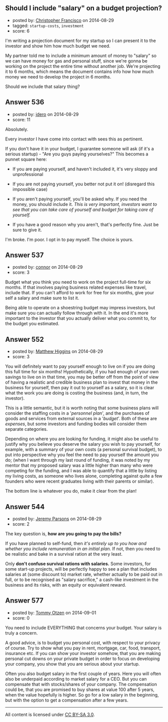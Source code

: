 ## Should I include "salary" on a budget projection?

- posted by: [Christopher Francisco](https://stackexchange.com/users/2512449/christopher-francisco) on 2014-08-29
- tagged: `startup-costs`, `investment`
- score: 6

I'm writing a projection document for my startup so I can present it to the investor and show him how much budget we need.

My partner told me to include a minimum amount of money to "salary" so we can have money for gas and personal stuff, since we're gonna be working on the project the entire time without another job. We're projecting it to 6 months, which means the document contains info how how much money we need to develop the project in 6 months.

Should we include that salary thing?


## Answer 536

- posted by: [jdero](https://stackexchange.com/users/1972448/jdero) on 2014-08-29
- score: 11

Absolutely.

Every investor I have come into contact with sees this as pertinent.

If you don't have it in your budget, I guarantee someone will ask (if it's a serious startup) - "Are you guys paying yourselves?" This becomes a punnet square here: 

  -  If you are paying yourself, and haven't included it, it's very sloppy and unprofessional

  -  If you are not paying yourself, you better not put it on! (disregard this impossible case)

  -  If you aren't paying yourself, you'll be asked why. If you need the money, you should include it. *This is very important, investors want to see that you can take care of yourself and budget for taking care of yourself.*

  -  If you have a good reason why you aren't, that's perfectly fine. Just be sure to give it.

I'm broke. I'm poor. I opt in to pay myself. The choice is yours.


## Answer 537

- posted by: [connor](https://stackexchange.com/users/392995/connor) on 2014-08-29
- score: 3

Budget what you think you need to work on the project full-time for six months. If that involves paying business related expenses like travel, include that. If you can't afford to work for free for six months, give your self a salary and make sure to list it.

Being able to operate on a shoestring budget may impress investors, but make sure you can actually follow through with it. In the end it's more important to the investor that you actually deliver what you commit to, for the budget you estimated.


## Answer 552

- posted by: [Matthew Higgins](https://stackexchange.com/users/439334/matthew-higgins) on 2014-08-29
- score: 3

You will definitely want to pay yourself enough to live on if you are doing this full time for six months! Hypothetically, if you had enough of your own savings to live on in that time, you may be better off from the point of view of having a realistic and credible business plan to invest that money in the business for yourself, then pay it out to yourself as a salary, so it is clear what the work you are doing is costing the business (and, in turn, the investor).

This is a little semantic, but it is worth noting that some business plans will consider the staffing costs in a '*personnel plan*', and the purchases of goods and services from external sources in a '*budget*'. Both of these are *expenses*, but some investors and funding bodies will consider them separate categories.

Depending on where you are looking for funding, it might also be useful to justify why you believe you deserve the salary you wish to pay yourself, for example, with a summary of your own costs (a personal survival budget), to put into perspective why you feel the need to pay yourself the amount you do; (when I want through my last round of funding, it was noted by my mentor that my proposed salary was a little higher than many who were competing for the funding, and I was able to quantify that a little by listing my living costs, as someone who lives alone, completing against quite a few founders who were recent graduates living with their parents or similar).

The bottom line is whatever you do, make it clear from the plan!


## Answer 544

- posted by: [Jeremy Parsons](https://stackexchange.com/users/497810/jeremy-parsons) on 2014-08-29
- score: 2

The key question is, **how are you going to pay the bills?**

If you have planned to self-fund, then *it's entirely up to you how and whether you include remuneration in an initial plan.* If not, then you need to be realistic and bake in a survival ration at the very least.

Only **don't confuse survival rations with salaries.** Some investors, for some start-up projects,  will be perfectly happy to see a plan that includes salaries at (some discount to) market rate, whether actually to be paid out in full, or to be recognised as "salary sacrifice," a cash-like investment in the business and its risks, with an equity or equivalent reward. 





## Answer 577

- posted by: [Tommy Otzen](https://stackexchange.com/users/4026382/tommy-otzen) on 2014-09-01
- score: 0

You need to include EVERYTHING that concerns your budget. Your salary is truly a concern. 

A good advice, is to budget you personal cost, with respect to your privacy of course. Try to show what you pay in rent, mortgage, car, food, transport, insurance etc. If you can show your investor somehow, that you are making personal cut downs on your private budget in order to focus on developing your company, you show that you are serious about your startup.

Often you also budget salary in the first couple of years. Here you will often also be underpaid according to market salary for a CEO. But you can compensate that with stocks/shares of your company. The compensation could be, that you are promised to buy shares at value 100 after 5 years, when the value hopefully is higher. So go for a low salary in the beginning, but with the option to get a compensation after a few years.



---

All content is licensed under [CC BY-SA 3.0](https://creativecommons.org/licenses/by-sa/3.0/).
